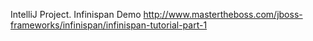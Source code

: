 IntelliJ Project.
Infinispan Demo
http://www.mastertheboss.com/jboss-frameworks/infinispan/infinispan-tutorial-part-1
